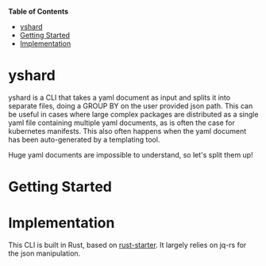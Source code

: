 <!-- START doctoc generated TOC please keep comment here to allow auto update -->
<!-- DON'T EDIT THIS SECTION, INSTEAD RE-RUN doctoc TO UPDATE -->
**Table of Contents**

- [yshard](#yshard)
- [Getting Started](#getting-started)
- [Implementation](#implementation)

<!-- END doctoc generated TOC please keep comment here to allow auto update -->


# yshard

yshard is a CLI that takes a yaml document as input and splits it into separate files, doing a GROUP BY on the user provided json path. This can be useful in cases where large complex packages are distributed as a single yaml file containing multiple yaml documents, as is often the case for kubernetes manifests. This also often happens when the yaml document has been auto-generated by a templating tool. 

Huge yaml documents are impossible to understand, so let's split them up!

# Getting Started

# Implementation

This CLI is built in Rust, based on [rust-starter](https://github.com/rust-starter/rust-starter). It largely relies on jq-rs for the json manipulation.

